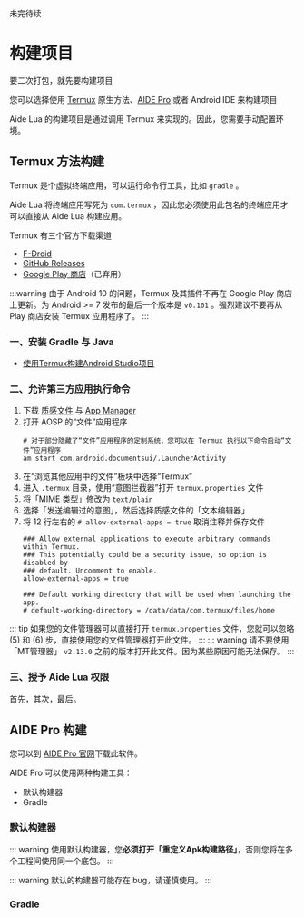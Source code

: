 未完待续

# 构建项目

要二次打包，就先要构建项目

您可以选择使用 [Termux](https://github.com/termux/termux-app) 原生方法、[AIDE Pro](https://www.aidepro.top/) 或者 Android IDE 来构建项目

Aide Lua 的构建项目是通过调用 Termux 来实现的。因此，您需要手动配置环境。

## Termux 方法构建

Termux 是个虚拟终端应用，可以运行命令行工具，比如 `gradle` 。

Aide Lua 将终端应用写死为 `com.termux` ，因此您必须使用此包名的终端应用才可以直接从 Aide Lua 构建应用。

Termux 有三个官方下载渠道

* [F-Droid](https://f-droid.org/zh_Hans/packages/com.termux/)
* [GitHub Releases](https://github.com/termux/termux-app/releases)
* [Google Play 商店](https://play.google.com/store/apps/details?id=com.termux)（已弃用）

:::warning
由于 Android 10 的问题，Termux 及其插件不再在 Google Play 商店上更新。为 Android >= 7 发布的最后一个版本是 `v0.101` 。强烈建议不要再从 Play 商店安装 Termux 应用程序了。
:::

### 一、安装 Gradle 与 Java

* [使用Termux构建Android Studio项目](https://www.coolapk.com/feed/19454309?shareKey=ODEwZWY2ZDg0YjQ3NjNjZjRlNTc~&shareUid=1432137&shareFrom=com.coolapk.market_13.0.1)

### 二、允许第三方应用执行命令

1. 下载 [质感文件](https://www.coolapk.com/apk/me.zhanghai.android.files) 与 [App Manager](https://f-droid.org/packages/io.github.muntashirakon.AppManager/)
2. 打开 AOSP 的“文件”应用程序
    ``` sh:no-line-numbers
    # 对于部分隐藏了“文件”应用程序的定制系统，您可以在 Termux 执行以下命令启动“文件”应用程序
    am start com.android.documentsui/.LauncherActivity
    ```
3. 在“浏览其他应用中的文件”板块中选择“Termux”
4. 进入 `.termux` 目录，使用“意图拦截器”打开 `termux.properties` 文件
5. 将「MIME 类型」修改为 `text/plain` 
6. 选择「发送编辑过的意图」，然后选择质感文件的「文本编辑器」
7. 将 12 行左右的 `# allow-external-apps = true` 取消注释并保存文件
    ``` sh:no-line-numbers{4}
    ### Allow external applications to execute arbitrary commands within Termux.
    ### This potentially could be a security issue, so option is disabled by
    ### default. Uncomment to enable.
    allow-external-apps = true

    ### Default working directory that will be used when launching the app.
    # default-working-directory = /data/data/com.termux/files/home
    ```
::: tip
如果您的文件管理器可以直接打开 `termux.properties` 文件，您就可以忽略 (5) 和 (6) 步，直接使用您的文件管理器打开此文件。
:::
::: warning
请不要使用「MT管理器」 `v2.13.0` 之前的版本打开此文件。因为某些原因可能无法保存。
:::

### 三、授予 Aide Lua 权限

首先，其次，最后。

## AIDE Pro 构建

您可以到 [AIDE Pro 官网](https://www.aidepro.top/)下载此软件。

AIDE Pro 可以使用两种构建工具：

* 默认构建器
* Gradle

### 默认构建器

::: warning
使用默认构建器，您**必须打开「重定义Apk构建路径」**，否则您将在多个工程间使用同一个底包。
:::

::: warning
默认的构建器可能存在 bug，请谨慎使用。
:::

### Gradle

